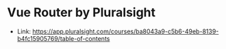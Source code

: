 # Vue Router by Pluralsight

* Link: https://app.pluralsight.com/courses/ba8043a9-c5b6-49eb-8139-b4fc15905769/table-of-contents
